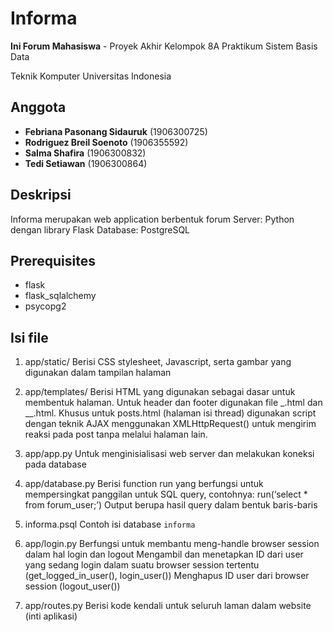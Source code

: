 # Informa

**Ini Forum Mahasiswa** - Proyek Akhir Kelompok 8A Praktikum Sistem Basis Data

Teknik Komputer Universitas Indonesia

## Anggota

* **Febriana Pasonang Sidauruk** (1906300725)
* **Rodriguez Breil Soenoto** (1906355592)
* **Salma Shafira** (1906300832)
* **Tedi Setiawan** (1906300864)

## Deskripsi

Informa merupakan web application berbentuk forum
Server: Python dengan library Flask
Database: PostgreSQL

## Prerequisites

* flask
* flask_sqlalchemy
* psycopg2

## Isi file
1. 	app/static/
	Berisi CSS stylesheet, Javascript, serta gambar yang digunakan dalam tampilan halaman
	
2. 	app/templates/
	Berisi HTML yang digunakan sebagai dasar untuk membentuk halaman.
	Untuk header dan footer digunakan file _.html dan __.html.
	Khusus untuk posts.html (halaman isi thread) digunakan script dengan teknik AJAX menggunakan XMLHttpRequest() untuk mengirim reaksi pada post tanpa melalui halaman lain.
	
3. 	app/app.py
	Untuk menginisialisasi web server dan melakukan koneksi pada database
	
4. 	app/database.py
	Berisi function run yang berfungsi untuk mempersingkat panggilan untuk SQL query, contohnya: run(‘select * from forum_user;’)
	Output berupa hasil query dalam bentuk baris-baris

5. 	informa.psql
	Contoh isi database `informa`
	
6. 	app/login.py
	Berfungsi untuk membantu meng-handle browser session dalam hal login dan logout
	Mengambil dan menetapkan ID dari user yang sedang login dalam suatu browser session tertentu (get_logged_in_user(), login_user())
	Menghapus ID user dari browser session (logout_user())
	
7. 	app/routes.py
	Berisi kode kendali untuk seluruh laman dalam website (inti aplikasi)
